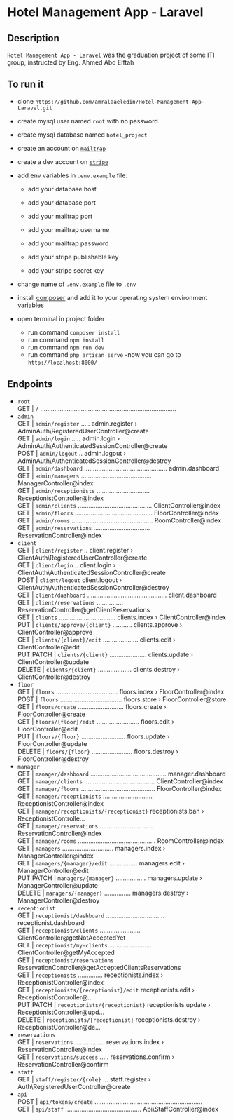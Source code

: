 # Hotel Management App - Laravel

## Description
`Hotel Management App - Laravel` was the graduation project of some ITI group, instructed by Eng. Ahmed Abd Elftah

## To run it
- clone `https://github.com/amralaaeledin/Hotel-Management-App-Laravel.git`
- create mysql user named `root` with no password
- create mysql database named `hotel_project`
- create an account on [`mailtrap`](mailtrap.io) 
- create a dev account on [`stripe`](https://dashboard.stripe.com/register) 
- add env variables in `.env.example` file:
  - add your database host
  - add your database port

  - add your mailtrap port
  - add your mailtrap username
  - add your mailtrap password

  - add your stripe publishable key
  - add your stripe secret key

- change name of `.env.example` file to `.env`
- install [composer](https://getcomposer.org) and add it to your operating system environment variables
- open terminal in project folder
  - run command `composer install` 
  - run command `npm install` 
  - run command `npm run dev` 
  - run command `php artisan serve` 
-now you can go to `http://localhost:8000/` 

## Endpoints
- `root` <br />
  GET   |     `/` .............................................................................   
- `admin` <br />
  GET        |  `admin/register` ..... admin.register › AdminAuth\RegisteredUserController@create  
  GET        |  `admin/login` ..... admin.login › AdminAuth\AuthenticatedSessionController@create  
  POST       |  `admin/logout` .. admin.logout › AdminAuth\AuthenticatedSessionController@destroy  
  GET        |  `admin/dashboard` ............................................... admin.dashboard  
  GET        |  `admin/managers` ........................................ ManagerController@index  
  GET        |  `admin/receptionists` .............................. ReceptionistController@index  
  GET        |  `admin/clients` .......................................... ClientController@index  
  GET        |  `admin/floors` ............................................ FloorController@index  
  GET        |  `admin/rooms` .............................................. RoomController@index  
  GET        |  `admin/reservations` ................................ ReservationController@index 
- `client` <br />
  GET        |  `client/register` .. client.register › ClientAuth\RegisteredUserController@create  
  GET        |  `client/login` .. client.login › ClientAuth\AuthenticatedSessionController@create  
  POST       |  `client/logout` client.logout › ClientAuth\AuthenticatedSessionController@destroy  
  GET        |  `client/dashboard` ............................................. client.dashboard  
  GET        |  `client/reservations` ............... ReservationController@getClientReservations  
  GET        |  `clients` ................................ clients.index › ClientController@index  
  PUT        |  `clients/approve/{client}` ........... clients.approve › ClientController@approve  
  GET        |  `clients/{client}/edit` .................... clients.edit › ClientController@edit  
  PUT|PATCH  |  `clients/{client}` ..................... clients.update › ClientController@update  
  DELETE     |  `clients/{client}` ................... clients.destroy › ClientController@destroy 
- `floor` <br />
  GET        |  `floors` ................................... floors.index › FloorController@index  
  POST       |  `floors` ................................... floors.store › FloorController@store  
  GET        |  `floors/create` .......................... floors.create › FloorController@create  
  GET        |  `floors/{floor}/edit` ........................ floors.edit › FloorController@edit  
  PUT        |  `floors/{floor}` ......................... floors.update › FloorController@update  
  DELETE     |  `floors/{floor}` ....................... floors.destroy › FloorController@destroy 
- `manager` <br />
  GET        |  `manager/dashboard` ........................................... manager.dashboard  
  GET        |  `manager/clients` ........................................ ClientController@index  
  GET        |  `manager/floors` .......................................... FloorController@index  
  GET        |  `manager/receptionists` ............................ ReceptionistController@index  
  GET        |  `manager/receptionists/{receptionist}` receptionists.ban › ReceptionistControlle…  
  GET        |  `manager/reservations` .............................. ReservationController@index  
  GET        |  `manager/rooms` ............................................ RoomController@index  
  GET        |  `managers` ............................. managers.index › ManagerController@index  
  GET        |  `managers/{manager}/edit` ................ managers.edit › ManagerController@edit  
  PUT|PATCH  |  `managers/{manager}` ................. managers.update › ManagerController@update  
  DELETE     |  `managers/{manager}` ............... managers.destroy › ManagerController@destroy 
- `receptionist` <br />
  GET        |   `receptionist/dashboard` ................................. receptionist.dashboard  
  GET        |   `receptionist/clients` ....................... ClientController@getNotAcceptedYet  
  GET        |   `receptionist/my-clients` ........................ ClientController@getMyAccepted  
  GET        |   `receptionist/reservations` ReservationController@getAcceptedClientsReservations   
  GET        |   `receptionists` .............. receptionists.index › ReceptionistController@index  
  GET        |   `receptionists/{receptionist}/edit` receptionists.edit › ReceptionistController@…  
  PUT|PATCH  |   `receptionists/{receptionist}` receptionists.update › ReceptionistController@upd…  
  DELETE     |   `receptionists/{receptionist}` receptionists.destroy › ReceptionistController@de… 
- `reservations` <br />
  GET        |   `reservations` ................. reservations.index › ReservationController@index  
  GET        |   `reservations/success` ..... reservations.confirm › ReservationController@confirm 
- `staff` <br />
  GET        |   `staff/register/{role}` ... staff.register › Auth\RegisteredUserController@create
- `api` <br />
  POST       |   `api/tokens/create` .............................................................  
  GET        |   `api/staff` ........................................... Api\StaffController@index  